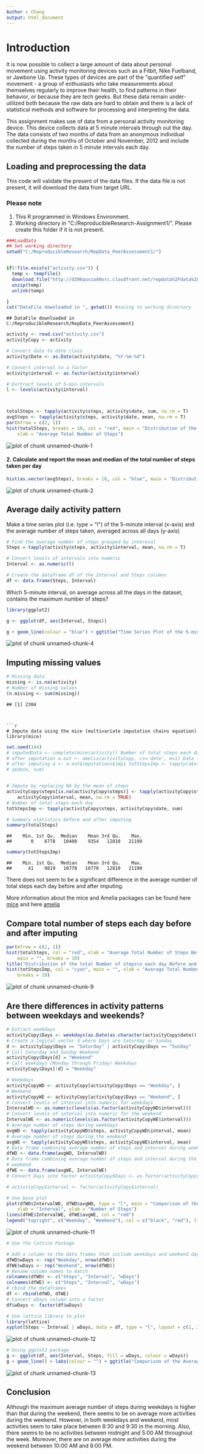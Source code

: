 ```yaml
---
Author : Chang
output: html_document
---
```


# Introduction
It is now possible to collect a large amount of data about personal movement using activity monitoring devices such as a Fitbit, Nike Fuelband, or Jawbone Up. These types of devices are part of the "quantified self" movement - a group of enthusiasts who take measurements about themselves regularly to improve their health, to find patterns in their behavior, or because they are tech geeks. But these data remain under-utilized both because the raw data are hard to obtain and there is a lack of statistical methods and software for processing and interpreting the data.

This assignment makes use of data from a personal activity monitoring device. This device collects data at 5 minute intervals through out the day. The data consists of two months of data from an anonymous individual collected during the months of October and November, 2012 and include the number of steps taken in 5 minute intervals each day.

## Loading and preprocessing the data
This code will validate the present of the data files. If the data file is not present, it will download the data from target URL. 

### Please note
  1. This R programmed in Windows Environment.
  2. Working directory in "C:/ReproducibleResearch-Assignment1/". Please create this folder if it is not present. 


```r
###LoadData
## Set working directory
setwd("C:/ReproducibleResearch/RepData_PeerAssessment1/")


if(!file.exists("activity.csv")) {
  temp <- tempfile()
  download.file("http://d396qusza40orc.cloudfront.net/repdata%2Fdata%2Factivity.zip",temp)
  unzip(temp)
  unlink(temp)

}
cat("DataFile downloaded in ", getwd()) #saving to working directory
```

```
## DataFile downloaded in  C:/ReproducibleResearch/RepData_PeerAssessment1
```

```r
activity <- read.csv("activity.csv")
activityCopy <- activity

# Convert date to date class
activity$Date <- as.Date(activity$date, "%Y-%m-%d")

# Convert interval to a factor
activity$interval <- as.factor(activity$interval)

# Exrtract levels of 5-min intervals
l <- levels(activity$interval)



totalSteps <- tapply(activity$steps, activity$date, sum, na.rm = T)
avgSteps <- tapply(activity$steps, activity$date, mean, na.rm = T)
par(mfrow = c(2, 1))
hist(totalSteps, breaks = 10, col = "red", main = "Distribution of the total Number of steps each day", 
    xlab = "Average Total Number of Steps")
```

![plot of chunk unnamed-chunk-1](figure/unnamed-chunk-1-1.png) 

#### 2. Calculate and report the mean and median of the total number of steps taken per day


```r
hist(as.vector(avgSteps), breaks = 10, col = "blue", main = "Distribution of the Average Number of steps each day", xlab = "Average Number of Steps")
```

![plot of chunk unnamed-chunk-2](figure/unnamed-chunk-2-1.png) 


## Average daily activity pattern
Make a time series plot (i.e. type = "l") of the 5-minute interval (x-axis) and the average number of steps taken, averaged across all days (y-axis)

```r
# Find the average number of steps grouped by intereval
Steps = tapply(activity$steps, activity$interval, mean, na.rm = T)

# Convert levels of intervals into numeric
Interval <- as.numeric(l)

# Create the dataframe df of the Interval and Steps columns
df <- data.frame(Steps, Interval)
```
Which 5-minute interval, on average across all the days in the dataset, contains the maximum number of steps?

```r
library(ggplot2)

g <- ggplot(df, aes(Interval, Steps))

g + geom_line(colour = "blue") + ggtitle("Time Series Plot of the 5-minute Interval\n and the Average Number of Steps,\n Taken across all Days") +ylab ("Average Number of Steps")
```

![plot of chunk unnamed-chunk-4](figure/unnamed-chunk-4-1.png) 

## Imputing missing values


```r
# Missing data
missing <- is.na(activity)
# Number of missing values
(n.missing <- sum(missing))
```

```
## [1] 2304
```

```


```r
# Impute data using the mice (multivariate imputation chains equation)
library(mice)
```

```r
set.seed(144)
# imputedData <- complete(mice(activity)) Number of total steps each day
# after imputation a.out <- amelia(activityCopy, cs='date', m=1) Data frame
# after imputing a <- a.out$imputations$imp1 totStepsImp <- tapply(a$steps,
# a$date, sum)


# Impute by replacing NA by the mean of steps
activityCopy$steps[is.na(activityCopy$steps)] <- tapply(activityCopy$steps, 
    activityCopy$interval, mean, na.rm = TRUE)
# Number of total steps each day
totStepsImp <- tapply(activityCopy$steps, activityCopy$date, sum)

# Summary statistics before and after imputing
summary(totalSteps)
```

```
##    Min. 1st Qu.  Median    Mean 3rd Qu.    Max. 
##       0    6778   10400    9354   12810   21190
```


```r
summary(totStepsImp)
```

```
##    Min. 1st Qu.  Median    Mean 3rd Qu.    Max. 
##      41    9819   10770   10770   12810   21190
```
There does not seem to be a significant difference in the average number of total steps each day before and after imputing. 


More information about the mice and Amelia packages can be found here [mice][1] and here [amelia][2]

  [1]: http://doc.utwente.nl/78938/1/Buuren11mice.pdf
  [2]: http://cran.r-project.org/web/packages/Amelia/vignettes/amelia.pdf


## Compare total number of steps each day before and after imputing

```r
par(mfrow = c(2, 1))
hist(totalSteps, col = "red", xlab = "Average Total Number of Steps Before Imputing", 
    main = "", breaks = 10)
title("Distribution of the total Number of steps\n each day Before and After Imputing")
hist(totStepsImp, col = "cyan", main = "", xlab = "Average Total Number of Steps After Imputing", 
    breaks = 10)
```

![plot of chunk unnamed-chunk-9](figure/unnamed-chunk-9-1.png) 

## Are there differences in activity patterns between weekdays and weekends?


```r
# Extract weekdays
activityCopy$Days <- weekdays(as.Date(as.character(activityCopy$date)))
# Create a logical vector d where Days are Saturday or Sunday
d <- activityCopy$Days == "Saturday" | activityCopy$Days == "Sunday"
# Call Saturday and Sunday Weekend
activityCopy$Days[d] = "Weekend"
# Call weekdays (Monday through Friday) Weekdays
activityCopy$Days[!d] = "Weekday"

# Weekdays
activityCopyWD <- activityCopy[activityCopy$Days == "Weekday", ]
# Weekend
activityCopyWE <- activityCopy[activityCopy$Days == "Weekend", ]
# Convert levels of interval into numeric for weekdays
IntervalWD <- as.numeric(levels(as.factor(activityCopyWD$interval)))
# Convert levels of interval into numeric for the weekend
IntervalWE <- as.numeric(levels(as.factor(activityCopyWE$interval)))
# Average number of steps during weekdays
avgWD <- tapply(activityCopyWD$steps, activityCopyWD$interval, mean)
# Average number of steps during the weekend
avgWE <- tapply(activityCopyWE$steps, activityCopyWE$interval, mean)
# Data frame combining average number of steps and interval during weekdays
dfWD <- data.frame(avgWD, IntervalWD)
# Data frame combining average number of steps and interval during the
# weekend
dfWE <- data.frame(avgWE, IntervalWE)
# Convert Days into factor activityCopy$Days <- as.factor(activityCopy$Days)

# activityCopy$interval <- factor(activityCopy$interval)
```


```r
# Use base plot
plot(dfWD$IntervalWD, dfWD$avgWD, type = "l", main = "Comparison of the Average Number of Steps\n between Weekdays and the Weekend", 
    xlab = "Interval", ylab = "Number of Steps")
lines(dfWE$IntervalWE, dfWE$avgWE, col = "red")
legend("topright", c("Weekday", "Weekend"), col = c("black", "red"), lty = 1)
```

![plot of chunk unnamed-chunk-11](figure/unnamed-chunk-11-1.png) 


```r
# Use the lattice Package

# Add a column to the data frames that include weekdays and weekend days
dfWD$wDays <- rep("Weekday", nrow(dfWD))
dfWE$wDays <- rep("Weekend", nrow(dfWD))
# Rename column names to match
colnames(dfWD) <- c("Steps", "Interval", "wDays")
colnames(dfWE) <- c("Steps", "Interval", "wDays")
# rbind the dataframes
df <- rbind(dfWD, dfWE)
# Convert wDays column into a factor
df$wDays <- factor(df$wDays)

# Use lattice library to plot
library(lattice)
xyplot(Steps ~ Interval | wDays, data = df, type = "l", layout = c(1, 2), ylab = "Average Number of Steps")
```

![plot of chunk unnamed-chunk-12](figure/unnamed-chunk-12-1.png) 



```r
# Using ggplot2 package
g <- ggplot(df, aes(Interval, Steps, fill = wDays, colour = wDays))
g + geom_line() + labs(colour = "") + ggtitle("Comparison of the Average Number of Steps\n between Weekdays and Weekend") + ylab("Average Number of Steps")
```

![plot of chunk unnamed-chunk-13](figure/unnamed-chunk-13-1.png) 


## Conclusion
Although the maximum average number of steps during weekdays is higher than that during the weekend, there seems to be on average more activities during the weekend. However, in both weekdays and weekend, most activities seem to take place between 8:30 and 9:30 in the morning. Also, there seems to be no activities between midnight and 5:00 AM throughout the week. Moreover, there are on average more activities during the weekend between 10:00 AM and 8:00 PM. 
